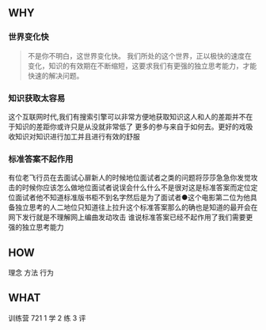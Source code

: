

## WHY
### 世界变化快
>不是你不明白，这世界变化快。
我们所处的这个世界，正以极快的速度在变化，知识的有效期在不断缩短，这要求我们有更强的独立思考能力，才能快速的解决问题。

### 知识获取太容易
这个互联网时代,我们有搜索引擎可以非常方便地获取知识这人和人的差距并不在于知识的差距你或许只是从没就非常低了
更多的参与来自于如何去。更好的戏吸收知识对知识进行加工并且进行有效的舒服

### 标准答案不起作用
有位老飞行员在去面试心扉新人的时候地位面试者之类的问题将莎莎急急你发觉攻击的时候你应该怎么做地位面试者说误会什么什么不是很对这是标准答案而定位定位面试者他不知道标准版书柜不到名字然后是为了面试者●这个电影第二位为他具备独立思考的人二地位只知道往上拉升这个标准答案那么的确也是知道的最开会在网下发行就是不理解网上编曲发动攻击
谁说标准答案已经不起作用了我们需要更强的独立思考能力

## HOW

理念
方法
行为

## WHAT
训练营
721
1  学 2 练 3 评